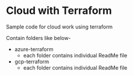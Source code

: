 # Cloud with Terraform

Sample code for cloud work using terraform

Contain folders like below-

- azure-terraform
  - each folder contains individual ReadMe file
- gcp-terraform
  - each folder contains individual ReadMe file

